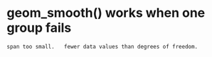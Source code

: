 # geom_smooth() works when one group fails

    span too small.   fewer data values than degrees of freedom.

